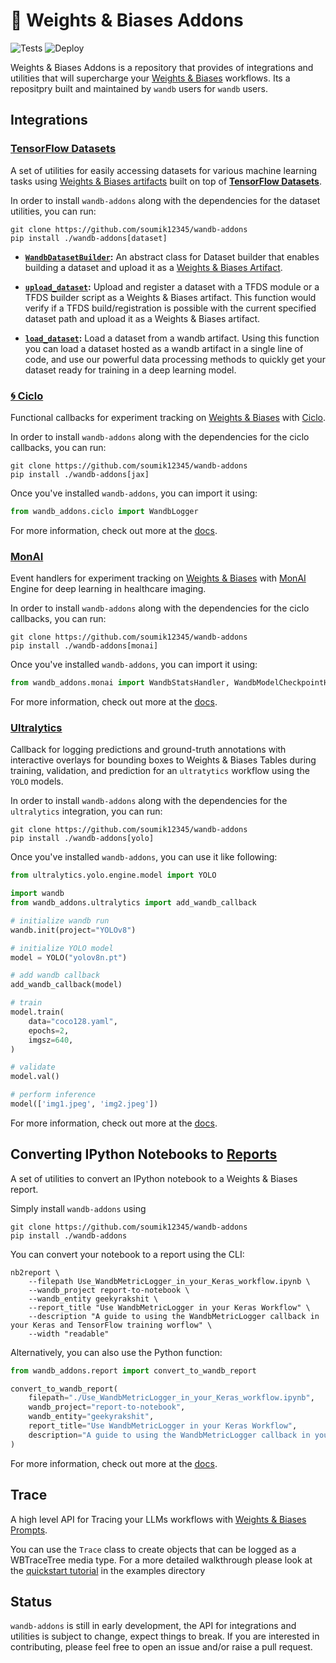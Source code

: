 # 🐝 Weights & Biases Addons

![Tests](https://github.com/soumik12345/wandb-addons/actions/workflows/tests.yml/badge.svg)
![Deploy](https://github.com/soumik12345/wandb-addons/actions/workflows/deploy.yml/badge.svg)

Weights & Biases Addons is a repository that provides of integrations and utilities that will supercharge your [Weights & Biases](https://wandb.ai/site) workflows. Its a repositpry built and maintained by `wandb` users for `wandb` users.

## Integrations

### [TensorFlow Datasets](https://www.tensorflow.org/datasets)

A set of utilities for easily accessing datasets for various machine learning tasks using [Weights & Biases artifacts](https://docs.wandb.ai/guides/artifacts) built on top of [**TensorFlow Datasets**](https://www.tensorflow.org/datasets).

In order to install `wandb-addons` along with the dependencies for the dataset utilities, you can run:

```shell
git clone https://github.com/soumik12345/wandb-addons
pip install ./wandb-addons[dataset]
```

- **[`WandbDatasetBuilder`](https://soumik12345.github.io/wandb-addons/dataset/dataset_loading/#wandb_addons.dataset.dataset_builder.WandbDatasetBuilder):** An abstract class for Dataset builder that enables building a dataset and upload it as a [Weights & Biases Artifact](https://docs.wandb.ai/guides/artifacts).

- **[`upload_dataset`](https://soumik12345.github.io/wandb-addons/dataset/dataset_loading/#wandb_addons.dataset.dataset_upload.upload_dataset):** Upload and register a dataset with a TFDS module or a TFDS builder script as a Weights & Biases artifact. This function would verify if a TFDS build/registration is possible with the current specified dataset path and upload it as a Weights & Biases artifact.

- **[`load_dataset`](https://soumik12345.github.io/wandb-addons/dataset/dataset_loading/#wandb_addons.dataset.dataset_loading.load_dataset):** Load a dataset from a wandb artifact. Using this function you can load a dataset hosted as a wandb artifact in a single line of code, and use our powerful data processing methods to quickly get your dataset ready for training in a deep learning model.

### [🌀 Ciclo](https://github.com/cgarciae/ciclo)

Functional callbacks for experiment tracking on [Weights & Biases](https://wandb.ai/site) with [Ciclo](https://github.com/cgarciae/ciclo).

In order to install `wandb-addons` along with the dependencies for the ciclo callbacks, you can run:

```shell
git clone https://github.com/soumik12345/wandb-addons
pip install ./wandb-addons[jax]
```

Once you've installed `wandb-addons`, you can import it using:

```python
from wandb_addons.ciclo import WandbLogger
```

For more information, check out more at the [docs](https://soumik12345.github.io/wandb-addons/ciclo/ciclo/).

### [MonAI](https://github.com/Project-MONAI/MONAI)

Event handlers for experiment tracking on [Weights & Biases](https://wandb.ai/site) with [MonAI](https://github.com/Project-MONAI/MONAI) Engine for deep learning in healthcare imaging.

In order to install `wandb-addons` along with the dependencies for the ciclo callbacks, you can run:

```shell
git clone https://github.com/soumik12345/wandb-addons
pip install ./wandb-addons[monai]
```

Once you've installed `wandb-addons`, you can import it using:

```python
from wandb_addons.monai import WandbStatsHandler, WandbModelCheckpointHandler
```

For more information, check out more at the [docs](https://soumik12345.github.io/wandb-addons/monai/monai/).

### [Ultralytics](https://github.com/ultralytics/ultralytics)

Callback for logging predictions and ground-truth annotations with interactive overlays for bounding boxes to Weights & Biases Tables during training, validation, and prediction for an `ultratytics` workflow using the `YOLO` models.

In order to install `wandb-addons` along with the dependencies for the `ultralytics` integration, you can run:

```shell
git clone https://github.com/soumik12345/wandb-addons
pip install ./wandb-addons[yolo]
```

Once you've installed `wandb-addons`, you can use it like following:

```python
from ultralytics.yolo.engine.model import YOLO

import wandb
from wandb_addons.ultralytics import add_wandb_callback

# initialize wandb run
wandb.init(project="YOLOv8")

# initialize YOLO model
model = YOLO("yolov8n.pt")

# add wandb callback
add_wandb_callback(model)

# train
model.train(
    data="coco128.yaml",
    epochs=2,
    imgsz=640,
)

# validate
model.val()

# perform inference
model(['img1.jpeg', 'img2.jpeg'])
```

For more information, check out more at the [docs](https://soumik12345.github.io/wandb-addons/ultralytics/yolo/).


## Converting IPython Notebooks to [Reports](https://docs.wandb.ai/guides/reports)

A set of utilities to convert an IPython notebook to a Weights & Biases report.

Simply install `wandb-addons` using

```shell
git clone https://github.com/soumik12345/wandb-addons
pip install ./wandb-addons
```

You can convert your notebook to a report using the CLI:

```shell
nb2report \
    --filepath Use_WandbMetricLogger_in_your_Keras_workflow.ipynb \
    --wandb_project report-to-notebook \
    --wandb_entity geekyrakshit \
    --report_title "Use WandbMetricLogger in your Keras Workflow" \
    --description "A guide to using the WandbMetricLogger callback in your Keras and TensorFlow training worflow" \
    --width "readable"
```

Alternatively, you can also use the Python function:

```python
from wandb_addons.report import convert_to_wandb_report

convert_to_wandb_report(
    filepath="./Use_WandbMetricLogger_in_your_Keras_workflow.ipynb",
    wandb_project="report-to-notebook",
    wandb_entity="geekyrakshit",
    report_title="Use WandbMetricLogger in your Keras Workflow",
    description="A guide to using the WandbMetricLogger callback in your Keras and TensorFlow training worflow"
)
```

For more information, check out more at the [docs](https://soumik12345.github.io/wandb-addons/report/).

## Trace
A high level API for Tracing your LLMs workflows with [Weights & Biases Prompts](https://wandb.ai/site/prompts).

You can use the `Trace` class to create objects that can be logged as a WBTraceTree media type. 
For a more detailed walkthrough please look at the [quickstart tutorial](docs/prompts/examples/Trace_QuickStart.ipynb) in the examples directory 

## Status

`wandb-addons` is still in early development, the API for integrations and utilities is subject to change, expect things to break. If you are interested in contributing, please feel free to open an issue and/or raise a pull request.
